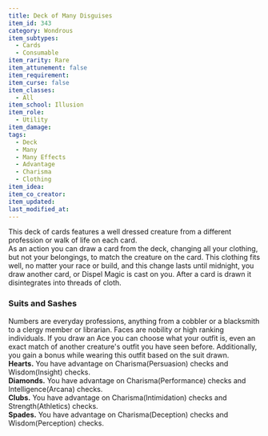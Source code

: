 ```yaml
---
title: Deck of Many Disguises
item_id: 343
category: Wondrous
item_subtypes: 
  - Cards
  - Consumable
item_rarity: Rare
item_attunement: false
item_requirement: 
item_curse: false
item_classes: 
  - All
item_school: Illusion
item_role: 
  - Utility
item_damage: 
tags:
  - Deck
  - Many
  - Many Effects
  - Advantage
  - Charisma
  - Clothing
item_idea: 
item_co_creator: 
item_updated: 
last_modified_at: 
---
```


This deck of cards features a well dressed creature from a different profession or walk of life on each card.  
As an action you can draw a card from the deck, changing all your clothing, but not your belongings, to match the creature on the card. This clothing fits well, no matter your race or build, and this change lasts until midnight, you draw another card, or <magic-spell>Dispel Magic</magic-spell> is cast on you. After a card is drawn it disintegrates into threads of cloth.

### Suits and Sashes

Numbers are everyday professions, anything from a cobbler or a blacksmith to a clergy member or librarian. Faces are nobility or high ranking individuals. If you draw an Ace you can choose what your outfit is, even an exact match of another creature's outfit you have seen before. Additionally, you gain a bonus while wearing this outfit based on the suit drawn.  
**Hearts.** You have advantage on Charisma(Persuasion) checks and Wisdom(Insight) checks.  
**Diamonds.** You have advantage on Charisma(Performance) checks and Intelligence(Arcana) checks.  
**Clubs.** You have advantage on Charisma(Intimidation) checks and Strength(Athletics) checks.  
**Spades.** You have advantage on Charisma(Deception) checks and Wisdom(Perception) checks.
